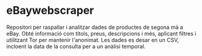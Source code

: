# eBaywebscraper
Repositori per raspallar i analitzar dades de productes de segona mà a eBay. Obté informació com títols, preus, descripcions i més, aplicant filtres i utilitzant Tor per mantenir l'anonimat. Les dades es desar en un CSV, incloent la data de la consulta per a un anàlisi temporal.
